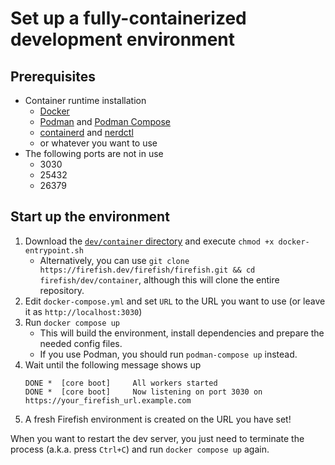 # Set up a fully-containerized development environment

## Prerequisites

- Container runtime installation
  - [Docker](https://docs.docker.com/get-docker/)
  - [Podman](https://podman.io/docs/installation) and [Podman Compose](https://github.com/containers/podman-compose)
  - [containerd](https://github.com/containerd/containerd) and [nerdctl](https://github.com/containerd/nerdctl)
  - or whatever you want to use
- The following ports are not in use
    - 3030
    - 25432
    - 26379

## Start up the environment

1. Download the [`dev/container` directory](./dev/container) and execute `chmod +x docker-entrypoint.sh`
    - Alternatively, you can use `git clone https://firefish.dev/firefish/firefish.git && cd firefish/dev/container`, although this will clone the entire repository.
1. Edit `docker-compose.yml` and set `URL` to the URL you want to use (or leave it as `http://localhost:3030`)
1. Run `docker compose up`
    - This will build the environment, install dependencies and prepare the needed config files.
    - If you use Podman, you should run `podman-compose up` instead.
1. Wait until the following message shows up
    ```log
    DONE *  [core boot]     All workers started
    DONE *  [core boot]     Now listening on port 3030 on https://your_firefish_url.example.com
    ```
1. A fresh Firefish environment is created on the URL you have set!

When you want to restart the dev server, you just need to terminate the process (a.k.a. press `Ctrl+C`) and run `docker compose up` again.
